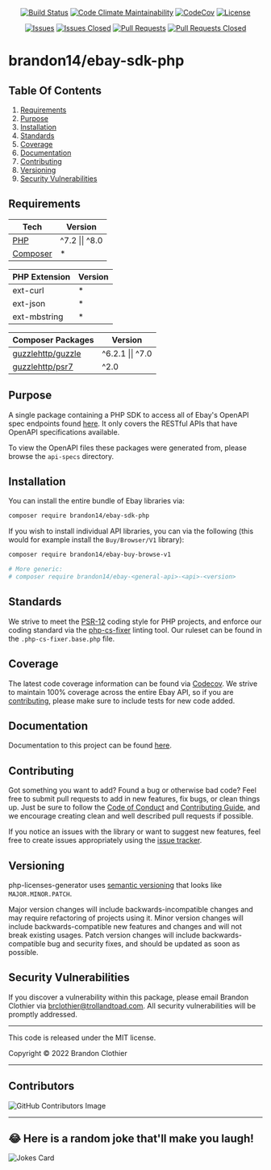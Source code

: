 <p align="center">
  <a href="https://github.com/brandon14/ebay-sdk-php/actions/workflows/run-tests.yml"><img src="https://img.shields.io/github/workflow/status/brandon14/ebay-sdk-php/run-tests?style=flat-square&maxAge=36000" alt="Build Status"></a>
  <a href="https://codeclimate.com/github/brandon14/ebay-sdk-php/maintainability"><img src="https://img.shields.io/codeclimate/maintainability/brandon14/ebay-sdk-php.svg?style=flat-square" alt="Code Climate Maintainability"></a>
  <a href="https://codecov.io/gh/brandon14/ebay-sdk-php"><img src="https://img.shields.io/codecov/c/github/brandon14/ebay-sdk-php.svg?style=flat-square" alt="CodeCov"></a>
  <a href="https://github.com/brandon14/ebay-sdk-php/blob/master/LICENSE"><img src="https://img.shields.io/github/license/brandon14/ebay-sdk-php.svg?style=flat-square" alt="License"></a>
</p>
<p align="center">
  <a href="https://github.com/brandon14/ebay-sdk-php/issues"><img src="https://img.shields.io/github/issues/brandon14/ebay-sdk-php.svg?style=flat-square" alt="Issues"></a>
  <a href="https://github.com/brandon14/ebay-sdk-php/issues?q=is%3Aissue+is%3Aclosed"><img src="https://img.shields.io/github/issues-closed/brandon14/ebay-sdk-php.svg?style=flat-square" alt="Issues Closed"></a>
  <a href="https://github.com/brandon14/ebay-sdk-php/pulls"><img src="https://img.shields.io/github/issues-pr/brandon14/ebay-sdk-php.svg?style=flat-square" alt="Pull Requests"></a>
  <a href="https://github.com/brandon14/ebay-sdk-php/pulls?q=is%3Apr+is%3Aclosed"><img src="https://img.shields.io/github/issues-pr-closed/brandon14/ebay-sdk-php.svg?style=flat-square" alt="Pull Requests Closed"></a>
</p>

# brandon14/ebay-sdk-php

## Table Of Contents

1. [Requirements](https://github.com/brandon14/ebay-sdk-php#requirements)
2. [Purpose](https://github.com/brandon14/ebay-sdk-php#purpose)
3. [Installation](https://github.com/brandon14/ebay-sdk-php#installation)
4. [Standards](https://github.com/brandon14/ebay-sdk-php#standards)
5. [Coverage](https://github.com/brandon14/ebay-sdk-php#coverage)
6. [Documentation](https://github.com/brandon14/ebay-sdk-php#documentation)
7. [Contributing](https://github.com/brandon14/ebay-sdk-php#contributing)
8. [Versioning](https://github.com/brandon14/ebay-sdk-php#versioning)
9. [Security Vulnerabilities](https://github.com/brandon14/ebay-sdk-php#security-vulnerabilities)

## Requirements

| Tech                                 | Version                |
|--------------------------------------|------------------------|
| [PHP](https://secure.php.net/)       | ^7.2 &#124;&#124; ^8.0 |
| [Composer](https://getcomposer.org/) | *                      |

| PHP Extension | Version |
|---------------|---------|
| ext-curl      | *       |
| ext-json      | *       |
| ext-mbstring  | *       |

| Composer Packages                                                     | Version                  |
|-----------------------------------------------------------------------|--------------------------|
| [guzzlehttp/guzzle](https://packagist.org/packages/guzzlehttp/guzzle) | ^6.2.1 &#124;&#124; ^7.0 |
| [guzzlehttp/psr7](https://packagist.org/packages/guzzlehttp/psr7)     | ^2.0                     |


## Purpose

A single package containing a PHP SDK to access all of Ebay's OpenAPI spec endpoints found
[here](https://developer.ebay.com/docs). It only covers the RESTful APIs that have OpenAPI specifications available.

To view the OpenAPI files these packages were generated from, please browse the `api-specs` directory.

## Installation

You can install the entire bundle of Ebay libraries via:

```bash
composer require brandon14/ebay-sdk-php
```

If you wish to install individual API libraries, you can via the following (this would for example install the
`Buy/Browser/V1` library):

```bash
composer require brandon14/ebay-buy-browse-v1

# More generic:
# composer require brandon14/ebay-<general-api>-<api>-<version>
```

## Standards

We strive to meet the [PSR-12](https://www.php-fig.org/psr/psr-12/) coding style for PHP projects, and enforce our
coding standard via the [php-cs-fixer](https://github.com/FriendsOfPHP/PHP-CS-Fixer) linting tool. Our ruleset can be
found in the `.php-cs-fixer.base.php` file.

## Coverage

The latest code coverage information can be found via [Codecov](https://codecov.io/gh/brandon14/ebay-sdk-php). We
strive to maintain 100% coverage across the entire Ebay API, so if you are
[contributing](https://github.com/brandon14/ebay-sdk-php#contributing), please make sure to include tests for new
code added.

## Documentation

Documentation to this project can be found [here](https://trollandtoad.github.io/ebay-sdk-php/).

## Contributing

Got something you want to add? Found a bug or otherwise bad code? Feel free to submit pull
requests to add in new features, fix bugs, or clean things up. Just be sure to follow the
[Code of Conduct](https://github.com/brandon14/ebay-sdk-php/blob/master/.github/CODE_OF_CONDUCT.md)
and [Contributing Guide](https://github.com/brandon14/ebay-sdk-php/blob/master/.github/CONTRIBUTING.md),
and we encourage creating clean and well described pull requests if possible.

If you notice an issues with the library or want to suggest new features, feel free to create issues appropriately using
the [issue tracker](https://github.com/brandon14/ebay-sdk-php/issues).

## Versioning

php-licenses-generator uses [semantic versioning](https://semver.org/) that looks like `MAJOR.MINOR.PATCH`.

Major version changes will include backwards-incompatible changes and may require refactoring of projects using it.
Minor version changes will include backwards-compatible new features and changes and will not break existing usages.
Patch version changes will include backwards-compatible bug and security fixes, and should be updated as soon as
possible.

## Security Vulnerabilities

If you discover a vulnerability within this package, please email Brandon Clothier via
[brclothier@trollandtoad.com](mailto:brclothier@trollandtoad.com). All security vulnerabilities will be promptly
addressed.

---

This code is released under the MIT license.

Copyright &copy; 2022 Brandon Clothier

---

## Contributors

![GitHub Contributors Image](https://contrib.rocks/image?repo=brandon14/ebay-sdk-php)

---

## 😂 Here is a random joke that'll make you laugh!

![Jokes Card](https://readme-jokes.vercel.app/api)
